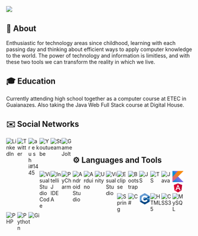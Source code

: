 <img src="https://i.imgur.com/TYoW7Zj.png" />

## 📜 About
Enthusiastic for technology areas since childhood, learning with each passing day and thinking about efficient ways to apply computer knowledge to the world. The power of technology and information is limitless, and with these two tools we can transform the reality in which we live.

## 🎓 Education
Currently attending high school together as a computer course at ETEC in Guaianazes. Also taking the Java Web Full Stack course at Digital House.

## ✉️ Social Networks
[<img align="left" title="LinkedIn" alt="LinkedIn" width="30px" src="https://image.flaticon.com/icons/png/512/174/174857.png">][linkedIn]

[<img align="left" title="Twitter" alt="Twitter" width="30px" src="https://image.flaticon.com/icons/png/512/124/124021.png">][twitter]

<img align="left" title="a r e k u s h i#1445" alt="a r e k u s h i#1445" width="30px" src="https://images-wixmp-ed30a86b8c4ca887773594c2.wixmp.com/f/198142ac-f410-423a-bf0b-34c9cb5d9609/dbtif5j-60306864-d6b7-44b6-a9ff-65e8adcfb911.png/v1/fill/w_512,h_512,q_80,strp/discord_metro_icon_by_destuert_dbtif5j-fullview.jpg?token=eyJ0eXAiOiJKV1QiLCJhbGciOiJIUzI1NiJ9.eyJzdWIiOiJ1cm46YXBwOiIsImlzcyI6InVybjphcHA6Iiwib2JqIjpbW3siaGVpZ2h0IjoiPD01MTIiLCJwYXRoIjoiXC9mXC8xOTgxNDJhYy1mNDEwLTQyM2EtYmYwYi0zNGM5Y2I1ZDk2MDlcL2RidGlmNWotNjAzMDY4NjQtZDZiNy00NGI2LWE5ZmYtNjVlOGFkY2ZiOTExLnBuZyIsIndpZHRoIjoiPD01MTIifV1dLCJhdWQiOlsidXJuOnNlcnZpY2U6aW1hZ2Uub3BlcmF0aW9ucyJdfQ.r0rJ0qqNc9Wo-X9k4MxNxL4lqnJpmRAw9AJGvdI0a7s">

[<img align="left" title="Youtube" alt="Youtube" width="30px" src="https://encrypted-tbn0.gstatic.com/images?q=tbn%3AANd9GcSTNdibL2sS3UiE5NAbKh5LmhSrwcagr77NJw&usqp=CAU">][youtube]

[<img align="left" title="Steam" alt="Steam" width="30px" src="https://icons-for-free.com/iconfiles/png/512/gamer+gaming+social+social+media+square+steam+icon-1320192620137391650.png">][steam]

[<img align="left" title="GameJolt" alt="GameJolt" width="30px" src="https://i.imgur.com/ynax4oB.png">][gamejolt]

<br>

## ⚙️ Languages and Tools
<img align="left" title="Visual Studio Code" alt="Visual Studio Code" width="30px" src="https://images-wixmp-ed30a86b8c4ca887773594c2.wixmp.com/f/217d5ea0-623d-40b1-9b31-027b904a5f15/ddjrgww-846ce429-3b0d-4ad8-bf6d-ac52dfe48201.png?token=eyJ0eXAiOiJKV1QiLCJhbGciOiJIUzI1NiJ9.eyJzdWIiOiJ1cm46YXBwOiIsImlzcyI6InVybjphcHA6Iiwib2JqIjpbW3sicGF0aCI6IlwvZlwvMjE3ZDVlYTAtNjIzZC00MGIxLTliMzEtMDI3YjkwNGE1ZjE1XC9kZGpyZ3d3LTg0NmNlNDI5LTNiMGQtNGFkOC1iZjZkLWFjNTJkZmU0ODIwMS5wbmcifV1dLCJhdWQiOlsidXJuOnNlcnZpY2U6ZmlsZS5kb3dubG9hZCJdfQ.ZkEnCXJtjhT0v0UEQF7_k0VfiSaIoZa-YlerQJG-CXw">

<img align="left" title="IntelliJ IDEA" alt="IntelliJ IDEA" width="30px" src="https://cdn.iconscout.com/icon/free/png-256/intellij-idea-569199.png">

<img align="left" title="PyCharm" alt="PyCharm" width="30px" src="https://lh3.googleusercontent.com/proxy/yLFNkDaD5sUAaFROiejjMBtlsBzMSImCnE8O2QJUejpVQGPW2e52ODxsPkBQSvZwT03s70CJZqYN90ZZDzIaKeHCKlCeLxfqMg2IT2I-At3MKWyRwXiSk2SI3xa_y0vVrKrQDf0EeWSzFGaBCtiRzw">

<img align="left" title="Android Studio" alt="Android Studio" width="30px" src="https://2.bp.blogspot.com/-tzm1twY_ENM/XlCRuI0ZkRI/AAAAAAAAOso/BmNOUANXWxwc5vwslNw3WpjrDlgs9PuwQCLcBGAsYHQ/s1600/pasted%2Bimage%2B0.png">

<img align="left" title="Arduino" alt="Arduino" width="30px" src="https://i.imgur.com/8Kilnfn.png">

<img align="left" title="Unity" alt="Unity" width="30px" src="https://gextoneducation.com/wp-content/uploads/2018/08/unity.png">

<img align="left" title="Visual Studio" alt="Visual Studio" width="30px" src="https://images-wixmp-ed30a86b8c4ca887773594c2.wixmp.com/f/04a27585-0fc2-4410-9b1d-8e251f047df8/d5qnp17-521c36f3-c10a-436b-80d4-aa9ef3f4b2ca.png/v1/fill/w_300,h_300,q_80,strp/visual_studio_2012___windows_startscreen_icon_by_revisionzero_d5qnp17-fullview.jpg?token=eyJ0eXAiOiJKV1QiLCJhbGciOiJIUzI1NiJ9.eyJzdWIiOiJ1cm46YXBwOiIsImlzcyI6InVybjphcHA6Iiwib2JqIjpbW3siaGVpZ2h0IjoiPD0zMDAiLCJwYXRoIjoiXC9mXC8wNGEyNzU4NS0wZmMyLTQ0MTAtOWIxZC04ZTI1MWYwNDdkZjhcL2Q1cW5wMTctNTIxYzM2ZjMtYzEwYS00MzZiLTgwZDQtYWE5ZWYzZjRiMmNhLnBuZyIsIndpZHRoIjoiPD0zMDAifV1dLCJhdWQiOlsidXJuOnNlcnZpY2U6aW1hZ2Uub3BlcmF0aW9ucyJdfQ.Cn4C8MCXL9Jcx5vNQcDKSJQWmUggkdc2KdQVqu95EPs">

<img align="left" title="Eclipse" alt="Eclipse" width="30px" src="https://pbs.twimg.com/profile_images/926479521292828672/Ma-pahqu_400x400.jpg">

<img align="left" title="Bootstrap" alt="Bootstrap" width="30px" src="https://www.zerozetasm.it/14nuovosito/0zsm/img/bootstrap.png">

<img align="left" title="JS" alt="JS" width="30px" src="https://www.galvao.eti.br/wp-content/uploads/2017/08/js.png">

<img align="left" title="TS" alt="TS" width="30px" src="ttps://raw.githubusercontent.com/github/explore/80688e429a7d4ef2fca1e82350fe8e3517d3494d/topics/typescript/typescript.png">

<img align="left" title="Java" alt="Java" width="30px" src="https://i.imgur.com/A94EZor.png">

<img align="left" title="Kotlin" alt="Kotlin" width="30px" src="https://raw.githubusercontent.com/github/explore/80688e429a7d4ef2fca1e82350fe8e3517d3494d/topics/kotlin/kotlin.png">

<img align="left" title="Angular" alt="Angular" width="30px" src="https://raw.githubusercontent.com/github/explore/80688e429a7d4ef2fca1e82350fe8e3517d3494d/topics/angular/angular.png">

<img align="left" title="Spring" alt="Spring" width="30px" src="https://symbols.getvecta.com/stencil_96/72_spring-framework-icon.f901b1016d.jpg">

<img align="left" title="C#" alt="C#" width="30px" src="https://cdn.iconscout.com/icon/free/png-512/csharp-1-1175241.png">

<img align="left" title="C++" alt="C++" width="30px" src="https://raw.githubusercontent.com/github/explore/80688e429a7d4ef2fca1e82350fe8e3517d3494d/topics/cpp/cpp.png">

<img align="left" title="HTML5" alt="HTML5" width="30px" src="https://image.flaticon.com/icons/svg/1216/1216733.svg">

<img align="left" title="CSS3" alt="CSS3" width="30px" src="https://www.shareicon.net/data/2015/09/08/97876_css_512x512.png">

<img align="left" title="MySQL" alt="MySQL" width="30px" src="https://cdn1.iconfinder.com/data/icons/programing-development-7/24/mysql_database_logo_data_base-512.png">

<img align="left" title="PHP" alt="PHP" width="30px" src="https://www.cursou.com.br/wp-content/uploads/2017/10/Curso-de-PHP-PSRs.png">

<img align="left" title="Python" alt="Python" width="30px" src="https://cdn.icon-icons.com/icons2/1508/PNG/512/python_104451.png">

<img align="left" title="Git" alt="Git" width="30px" src="https://upload.wikimedia.org/wikipedia/commons/thumb/3/3f/Git_icon.svg/1200px-Git_icon.svg.png">

<!-- Links -->
[linkedin]: https://www.linkedin.com/in/alex-ferreira/
[twitter]: https://twitter.com/Arekushii_
[youtube]: https://www.youtube.com/c/arekushi
[steam]: https://steamcommunity.com/id/arekush1_
[gamejolt]: https://gamejolt.com/@arekushi
